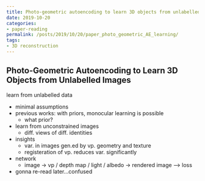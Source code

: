 ```yaml
---
title: Photo-geometric autoencoding to learn 3D objects from unlabelled images
date: 2019-10-20
categories:
- paper-reading
permalink: /posts/2019/10/20/paper_photo_geometric_AE_learning/
tags:
- 3D reconstruction
---
```


## Photo-Geometric Autoencoding to Learn 3D Objects from Unlabelled Images

learn from unlabelled data
- minimal assumptions
- previous works: with priors, monocular learning is possible
    - what prior?
- learn from unconstrained images
    - diff. views of diff. identities
- insights
    - var. in images gen.ed by vp. geometry and texture
    - registeration of vp. reduces var. significantly
- network
    - image -> vp / depth map / light / albedo -> rendered image --> loss
- gonna re-read later...confused
